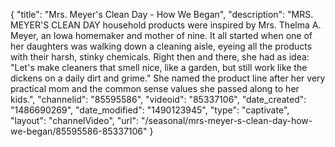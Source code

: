 {
    "title": "Mrs. Meyer's Clean Day - How We Began",
    "description": "MRS. MEYER'S CLEAN DAY household products were inspired by Mrs. Thelma A. Meyer, an Iowa homemaker and mother of nine. It all started when one of her daughters was walking down a cleaning aisle, eyeing all the products with their harsh, stinky chemicals. Right then and there, she had as idea: \"Let's make cleaners that smell nice, like a garden, but still work like the dickens on a daily dirt and grime.\" She named the product line after her very practical mom and the common sense values she passed along to her kids.",
    "channelid": "85595586",
    "videoid": "85337106",
    "date_created": "1486690269",
    "date_modified": "1490123945",
    "type": "captivate",
    "layout": "channelVideo",
    "url": "\/seasonal\/mrs-meyer-s-clean-day-how-we-began\/85595586-85337106"
}